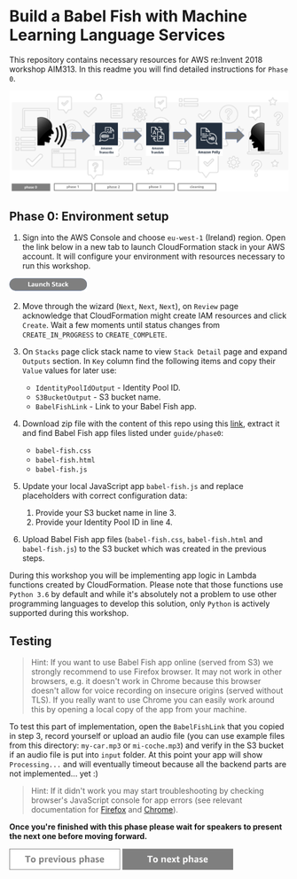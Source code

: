 # Build a Babel Fish with Machine Learning Language Services

This repository contains necessary resources for AWS re:Invent 2018 workshop AIM313. In this readme you will find detailed instructions for `Phase 0`.

<img src="../../img/flow0.png" />

## Phase 0: Environment setup

1. Sign into the AWS Console and choose `eu-west-1` (Ireland) region. Open the link below in a new tab to launch CloudFormation stack in your AWS account. It will configure your environment with resources necessary to run this workshop.

<a href="https://console.aws.amazon.com/cloudformation/home?region=eu-west-1#/stacks/new?stackName=babel-fish-app&templateURL=https://s3.amazonaws.com/babel-fish-reinvent/cfn-babel-fish.yaml"><img src="../../img/button-launch-stack.png" width="140"></a>

2. Move through the wizard (`Next`, `Next`, `Next`), on `Review` page acknowledge that CloudFormation might create IAM resources and click `Create`. Wait a few moments until status changes from `CREATE_IN_PROGRESS` to `CREATE_COMPLETE`.

3. On `Stacks` page click stack name to view `Stack Detail` page and expand `Outputs` section. In `Key` column find the following  items and copy their `Value` values for later use:

    * `IdentityPoolIdOutput` - Identity Pool ID.
    * `S3BucketOutput` - S3 bucket name.
    * `BabelFishLink` - Link to your Babel Fish app.

4. Download zip file with the content of this repo using this [link](https://github.com/maciejchmielarz/babel-fish/archive/master.zip), extract it and find Babel Fish app files listed under `guide/phase0`:

    * `babel-fish.css`
    * `babel-fish.html`
    * `babel-fish.js`

5. Update your local JavaScript app `babel-fish.js` and replace placeholders with correct configuration data:

    1. Provide your S3 bucket name in line 3.
    1. Provide your Identity Pool ID in line 4.

7. Upload Babel Fish app files (`babel-fish.css`, `babel-fish.html` and `babel-fish.js`) to the S3 bucket which was created in the previous steps.

During this workshop you will be implementing app logic in Lambda functions created by CloudFormation. Please note that those functions use `Python 3.6` by default and while it's absolutely not a problem to use other programming languages to develop this solution, only `Python` is actively supported during this workshop.

## Testing

> Hint: If you want to use Babel Fish app online (served from S3) we strongly recommend to use Firefox browser. It may not work in other browsers, e.g. it doesn't work in Chrome because this browser doesn't allow for voice recording on insecure origins (served without TLS). If you really want to use Chrome you can easily work around this by opening a local copy of the app from your machine.

To test this part of implementation, open the `BabelFishLink` that you copied in step 3, record yourself or upload an audio file (you can use example files from this directory: `my-car.mp3` or `mi-coche.mp3`) and verify in the S3 bucket if an audio file is put into `input` folder. At this point your app will show `Processing...` and will eventually timeout because all the backend parts are not implemented... yet :)

> Hint: If it didn't work you may start troubleshooting by checking browser's JavaScript console for app errors (see relevant documentation for [Firefox](https://developer.mozilla.org/en-US/docs/Tools/Browser_Console) and [Chrome](https://developers.google.com/web/tools/chrome-devtools/console/)).

**Once you're finished with this phase please wait for speakers to present the next one before moving forward.**

<a href="../../README.md"><img src="../../img/button-previous.png" width="200"></a>
<a href="../phase1"><img src="../../img/button-next.png" width="200"></a>
